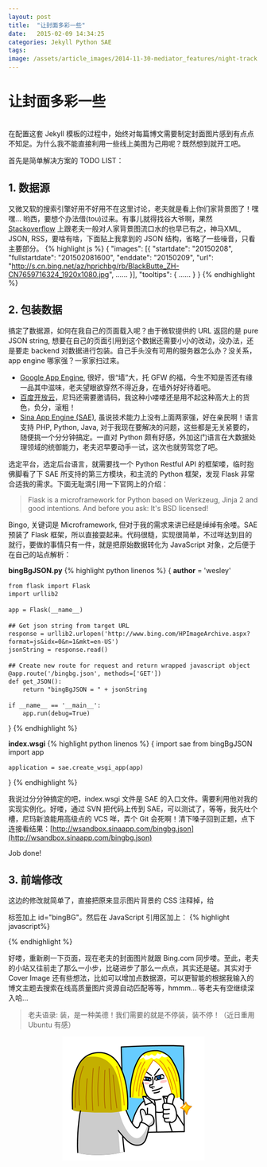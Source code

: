 ```yaml
---
layout: post
title:  "让封面多彩一些"
date:   2015-02-09 14:34:25
categories: Jekyll Python SAE
tags:
image: /assets/article_images/2014-11-30-mediator_features/night-track.JPG
---
```


# 让封面多彩一些
<br/>
在配置这套 Jekyll 模板的过程中，始终对每篇博文需要制定封面图片感到有点点不知足。为什么我不能直接利用一些线上美图为己用呢？既然想到就开工吧。


首先是简单解决方案的
TODO LIST：

## 1. 数据源
又微又软的搜索引擎好用不好用不在这里讨论，老夫就是看上你们家背景图了！嘿嘿... 哟西，要想个办法借(tou)过来。有事儿就得找谷大爷啊，果然 <a href="http://stackoverflow.com/questions/10639914/is-there-a-way-to-get-bings-photo-of-the-day" target="_blank">Stackoverflow</a> 上跟老夫一般对人家背景图流口水的也早已有之，神马XML, JSON, RSS，要啥有啥，下面贴上我拿到的 JSON 结构，省略了一些噪音，只看主要部分。
{% highlight js %}
{
    "images": [{
        "startdate": "20150208",
        "fullstartdate": "201502081600",
        "enddate": "20150209",
        "url": "http://s.cn.bing.net/az/hprichbg/rb/BlackButte_ZH-CN7659716324_1920x1080.jpg",
        ......
    }],
    "tooltips": {
        ......
    }
}
{% endhighlight %}

## 2. 包装数据
搞定了数据源，如何在我自己的页面载入呢？由于微软提供的 URL 返回的是 pure JSON string, 想要在自己的页面引用到这个数据还需要小小的改动，没办法，还是要走 backend 对数据进行包装。自己手头没有可用的服务器怎么办？没关系，app engine 哪家强？一家家扫过来。

- [Google App Engine](https://appengine.google.com/), 很好，很“墙”大，托 GFW 的福，今生不知是否还有缘一品其中滋味，老夫望眼欲穿然不得近身，在墙外好好待着吧。
- [百度开放云](http://bce.baidu.com/)，尼玛还需要邀请码，我这种小喽喽还是用不起这种高大上的货色，负分，滚粗！
- [Sina App Engine (SAE)](http://sae.sina.com.cn/), 虽说技术能力上没有上面两家强，好在亲民啊！语言支持 PHP, Python, Java, 对于我现在要解决的问题，这些都是无关紧要的，随便挑一个分分钟搞定。一直对 Python 颇有好感，外加这门语言在大数据处理领域的统御能力，老夫迟早要动手一试，这次也就劳驾您了吧。

选定平台，选定后台语言，就需要找一个 Python Restful API 的框架喽，临时抱佛脚看了下 SAE 所支持的第三方模块，和主流的 Python 框架，发现 Flask 非常合适我的需求。下面无耻滴引用一下官网上的介绍：

> Flask is a microframework for Python based on Werkzeug, Jinja 2 and good intentions. And before you ask: It's BSD licensed!

Bingo, 关键词是 Microframework, 但对于我的需求来讲已经是绰绰有余喽。SAE 预装了 Flask 框架，所以直接耍起来。代码很糙，实现很简单，不过咩达到目的就行，要做的事情只有一件，就是把原始数据转化为 JavaScript 对象，之后便于在自己的站点解析：

<strong>bingBgJSON.py</strong>
{% highlight python linenos %}
{
    __author__ = 'wesley'

    from flask import Flask
    import urllib2

    app = Flask(__name__)

    ## Get json string from target URL
    response = urllib2.urlopen('http://www.bing.com/HPImageArchive.aspx?format=js&idx=0&n=1&mkt=en-US')
    jsonString = response.read()

    ## Create new route for request and return wrapped javascript object
    @app.route('/bingbg.json', methods=['GET'])
    def get_JSON():
        return "bingBgJSON = " + jsonString

    if __name__ == '__main__':
        app.run(debug=True)
}
{% endhighlight %}

<strong>index.wsgi</strong>
{% highlight python linenos %}
{
    import sae
    from bingBgJSON import app

    application = sae.create_wsgi_app(app)
}
{% endhighlight %}


我说过分分钟搞定的吧，index.wsgi 文件是 SAE 的入口文件。需要利用他对我的实现实例化。好喽，通过 SVN 把代码上传到 SAE，可以测试了，等等，我先吐个槽，尼玛新浪能用高级点的 VCS 咩，弄个 Git 会死啊！清下嗓子回到正题，点下连接看结果：[http://wsandbox.sinaapp.com/bingbg.json](http://wsandbox.sinaapp.com/bingbg.json)

Job done!

## 3. 前端修改
这边的修改就简单了，直接把原来显示图片背景的 CSS 注释掉，给 <div> 标签加上 id="bingBG"。然后在 JavaScript 引用区加上：
{% highlight javascript%}
<script type="text/javascript" src="http://wsandbox.sinaapp.com/bingbg.json"></script>
<script>
    $(document).ready(function() {
            bingBgURL = bingBgJSON.images[0].url;
            document.getElementById('bingBG').style.backgroundImage = "url('" + bingBgURL + "')";
    });
</script>
{% endhighlight %}

好喽，重新刷一下页面，现在老夫的封面图片就跟 Bing.com 同步喽。至此，老夫的小站又往前走了那么一小步，比磋进步了那么一点点，其实还是磋。其实对于 Cover Image 还有些想法，比如可以增加点数据源，可以更智能的根据我输入的博文主题去搜索在线高质量图片资源自动匹配等等，hmmm... 等老夫有空继续深入哈...

>老夫语录:
>装，是一种美德！我们需要的就是不停装，装不停！（近日重用 Ubuntu 有感）

<img style="display: block; margin: 0 auto;" src="/assets/emoji/line/2/426@2x.png"/>